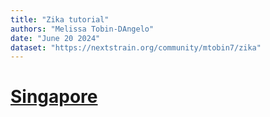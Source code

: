 ```yaml
---
title: "Zika tutorial"
authors: "Melissa Tobin-DAngelo"
date: "June 20 2024"
dataset: "https://nextstrain.org/community/mtobin7/zika"
---
```

# [Singapore](https://nextstrain.org/community/mtobin7/zika?f_country=Singapore)
